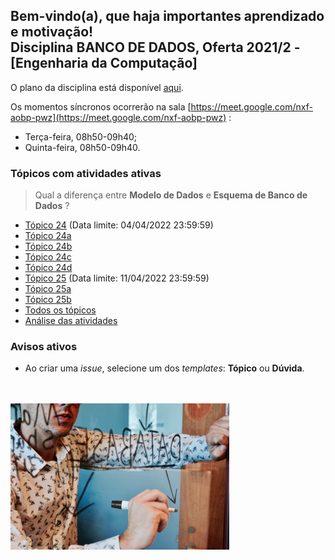 ## Bem-vindo(a), que haja importantes aprendizado e motivação!<br> Disciplina **BANCO DE DADOS**, Oferta 2021/2 - [Engenharia da Computação]

O plano da disciplina está disponível [aqui](./media/bd-2021-2-bec-plano.pdf).<br>

Os momentos síncronos ocorrerão na sala [https://meet.google.com/nxf-aobp-pwz](https://meet.google.com/nxf-aobp-pwz) :
- Terça-feira, 08h50-09h40;
- Quinta-feira, 08h50-09h40.

### Tópicos com atividades ativas

> Qual a diferença entre **Modelo de Dados** e **Esquema de Banco de Dados** ?

- [Tópico 24](./topicos/topico-24.md) (Data limite: 04/04/2022 23:59:59)<br>
- [Tópico 24a](./topicos/topico-24a.md)
- [Tópico 24b](./topicos/topico-24b.md)
- [Tópico 24c](./topicos/topico-24c.md)
- [Tópico 24d](./topicos/topico-24d.md)
- [Tópico 25](./topicos/topico-25.md) (Data limite: 11/04/2022 23:59:59)<br>
- [Tópico 25a](./topicos/topico-25a.md)
- [Tópico 25b](./topicos/topico-25b.md)
- [Todos os tópicos](./topicos/topicos.md)<br>
- [Análise das atividades](./media/bd-2021-2-bec-resumo-analise.pdf)<br>

### Avisos ativos

- Ao criar uma *issue*, selecione um dos *templates*: **Tópico** ou **Dúvida**.
<br>
<br>
<img src="./media/campaign-creators-IKHvOlZFCOg-unsplash.jpg" width="350">
